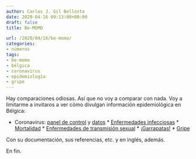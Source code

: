 ```yaml
---
author: Carlos J. Gil Bellosta
date: 2020-04-16 09:13:00+00:00
draft: false
title: Be-MOMO

url: /2020/04/16/be-momo/
categories:
- números
tags:
- be-momo
- bélgica
- coronavirus
- epidemiología
- gripe
---
```





Hay comparaciones odiosas. Así que no voy a comparar con nada. Voy a limitarme a invitaros a ver cómo divulgan información epidemiológica en Bélgica:





  * Coronavirus: [panel de control](https://datastudio.google.com/embed/reporting/c14a5cfc-cab7-4812-848c-0369173148ab/page/tpRKB) y [datos](https://epistat.wiv-isp.be/Covid/)  * [Enfermedades infecciosas](https://epistat.wiv-isp.be/dashboard/)  * [Mortalidad](https://epistat.wiv-isp.be/momo/)  * [Enfermedades de transmisión sexual](https://epistat.wiv-isp.be/sti/)  * [¡Garrapatas!](https://epistat.wiv-isp.be/ticks/)  * [Gripe](https://epistat.wiv-isp.be/influenza/)





Con su documentación, sus referencias, etc. y en inglés, además.







En fin.



